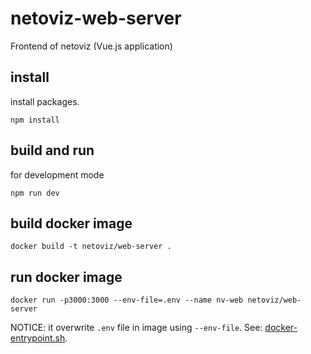 # netoviz-web-server
Frontend of netoviz (Vue.js application)

## install
install packages.
```
npm install
```

## build and run
for development mode
```
npm run dev
```

## build docker image
```
docker build -t netoviz/web-server .
```

## run docker image
```
docker run -p3000:3000 --env-file=.env --name nv-web netoviz/web-server
```
NOTICE: it overwrite `.env` file in image using `--env-file`.
See: [docker-entrypoint.sh](./docker-entrypoint.sh).
